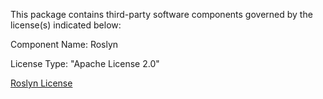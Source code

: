 This package contains third-party software components governed by the license(s) indicated below:

Component Name: Roslyn

License Type: "Apache License 2.0"

[Roslyn License](https://github.com/dotnet/roslyn/blob/master/License.txt)
